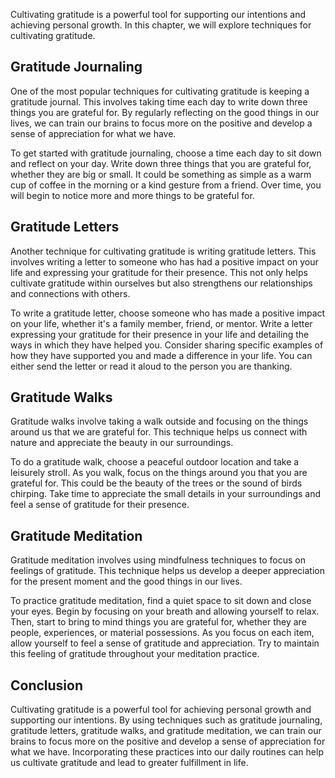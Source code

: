 
Cultivating gratitude is a powerful tool for supporting our intentions and achieving personal growth. In this chapter, we will explore techniques for cultivating gratitude.

Gratitude Journaling
--------------------

One of the most popular techniques for cultivating gratitude is keeping a gratitude journal. This involves taking time each day to write down three things you are grateful for. By regularly reflecting on the good things in our lives, we can train our brains to focus more on the positive and develop a sense of appreciation for what we have.

To get started with gratitude journaling, choose a time each day to sit down and reflect on your day. Write down three things that you are grateful for, whether they are big or small. It could be something as simple as a warm cup of coffee in the morning or a kind gesture from a friend. Over time, you will begin to notice more and more things to be grateful for.

Gratitude Letters
-----------------

Another technique for cultivating gratitude is writing gratitude letters. This involves writing a letter to someone who has had a positive impact on your life and expressing your gratitude for their presence. This not only helps cultivate gratitude within ourselves but also strengthens our relationships and connections with others.

To write a gratitude letter, choose someone who has made a positive impact on your life, whether it's a family member, friend, or mentor. Write a letter expressing your gratitude for their presence in your life and detailing the ways in which they have helped you. Consider sharing specific examples of how they have supported you and made a difference in your life. You can either send the letter or read it aloud to the person you are thanking.

Gratitude Walks
---------------

Gratitude walks involve taking a walk outside and focusing on the things around us that we are grateful for. This technique helps us connect with nature and appreciate the beauty in our surroundings.

To do a gratitude walk, choose a peaceful outdoor location and take a leisurely stroll. As you walk, focus on the things around you that you are grateful for. This could be the beauty of the trees or the sound of birds chirping. Take time to appreciate the small details in your surroundings and feel a sense of gratitude for their presence.

Gratitude Meditation
--------------------

Gratitude meditation involves using mindfulness techniques to focus on feelings of gratitude. This technique helps us develop a deeper appreciation for the present moment and the good things in our lives.

To practice gratitude meditation, find a quiet space to sit down and close your eyes. Begin by focusing on your breath and allowing yourself to relax. Then, start to bring to mind things you are grateful for, whether they are people, experiences, or material possessions. As you focus on each item, allow yourself to feel a sense of gratitude and appreciation. Try to maintain this feeling of gratitude throughout your meditation practice.

Conclusion
------------------------------------------------

Cultivating gratitude is a powerful tool for achieving personal growth and supporting our intentions. By using techniques such as gratitude journaling, gratitude letters, gratitude walks, and gratitude meditation, we can train our brains to focus more on the positive and develop a sense of appreciation for what we have. Incorporating these practices into our daily routines can help us cultivate gratitude and lead to greater fulfillment in life.
